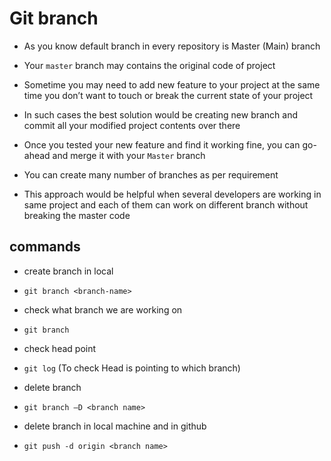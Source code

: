 # Git branch

- As you know default branch in every repository is Master (Main) branch

- Your `master` branch may contains the original code of project

- Sometime you may need to add new feature to your project at the same time you don’t want to touch or break the current state of your project

- In such cases the best solution would be creating new branch and commit all your modified project contents over there

- Once you tested your new feature and find it working fine, you can go-ahead and merge it with your `Master` branch

- You can create many number of branches as per requirement

- This approach would be helpful when several developers are working in same project and each of them can work on different branch without breaking the master code

## commands
* create branch in local

- `git branch <branch-name>`

* check what branch we are working on

- `git branch`

* check head point

- `git log` (To check Head is pointing to which branch)

* delete branch

- `git branch –D <branch name>`

* delete branch in local machine and in github

- `git push -d origin <branch name>`

